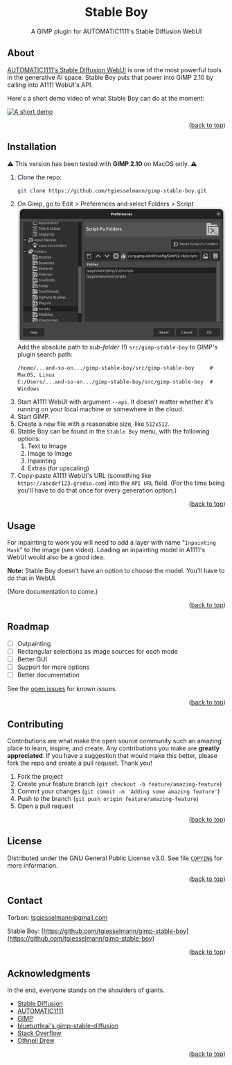 <a name="readme-top"></a>

<div>
<h1 align="center">Stable Boy</h1>
  <p align="center">
    A GIMP plugin for AUTOMATIC1111's Stable Diffusion WebUI
  </p>
</div>

<!-- ABOUT THE PROJECT -->
## About

[AUTOMATIC1111's Stable Diffusion WebUI](https://github.com/AUTOMATIC1111/stable-diffusion-webui) is one of the most powerful tools in the generative AI space. Stable Boy puts that power into GIMP 2.10 by calling into A1111 WebUI's API.

Here's a short demo video of what Stable Boy can do at the moment:

[![A short demo](./public/images/demo-video-screenshot.png)](https://youtu.be/YMVog30OcTI)


<p align="right">(<a href="#readme-top">back to top</a>)</p>


## Installation

:warning: This version has been tested with **GIMP 2.10** on MacOS only. :warning:

1. Clone the repo:
   ```sh
   git clone https://github.com/tgiesselmann/gimp-stable-boy.git
   ```
1. On Gimp, go to Edit > Preferences and select Folders > Script
   ![Plugins paths](./public/images/plugins-screenshot.png)
   Add the absolute path to _sub-folder_ (!) `src/gimp-stable-boy` to GIMP's plugin search path:
   ```
   /home/...and-so-on.../gimp-stable-boy/src/gimp-stable-boy     # MacOS, Linux
   C:/Users/...and-so-on.../gimp-stable-boy/src/gimp-stable-boy  # Windows
   ```
1. Start A1111 WebUI with argument `--api`. It doesn't matter whether it's running on your local machine or somewhere in the cloud.
1. Start GIMP.
1. Create a new file with a reasonable size, like `512x512`.
1. Stable Boy can be found in the `Stable Boy` menu, with the following options:
   1. Text to Image
   1. Image to Image
   1. Inpainting
   1. Extras (for upscaling)
1. Copy-paste A1111 WebUI's URL (something like `https://abcdef123.gradio.com`) into the `API URL` field. (For the time being you'll have to do that once for every generation option.)


<p align="right">(<a href="#readme-top">back to top</a>)</p>



<!-- USAGE EXAMPLES -->
## Usage

For inpainting to work you will need to add a layer with name "`Inpainting Mask`" to the image (see video). Loading an inpainting model in A1111's WebUI would also be a good idea.

**Note:** Stable Boy doesn't have an option to choose the model. You'll have to do that in WebUI.

(More documentation to come.)

<p align="right">(<a href="#readme-top">back to top</a>)</p>



<!-- ROADMAP -->
## Roadmap

- [ ] Outpainting
- [ ] Rectangular selections as image sources for each mode
- [ ] Better GUI
- [ ] Support for more options
- [ ] Better documentation

See the [open issues](https://github.com/tgiesselmann/gimp-stable-boy/issues) for known issues.

<p align="right">(<a href="#readme-top">back to top</a>)</p>



<!-- CONTRIBUTING -->
## Contributing

Contributions are what make the open source community such an amazing place to learn, inspire, and create. Any contributions you make are **greatly appreciated**. If you have a suggestion that would make this better, please fork the repo and create a pull request. Thank you!

1. Fork the project
2. Create your feature branch (`git checkout -b feature/amazing-feature`)
3. Commit your changes (`git commit -m 'Adding some amazing feature'`)
4. Push to the branch (`git push origin feature/amazing-feature`)
5. Open a pull request

<p align="right">(<a href="#readme-top">back to top</a>)</p>



<!-- LICENSE -->
## License

Distributed under the GNU General Public License v3.0. See file [`COPYING`](COPYING) for more information.

<p align="right">(<a href="#readme-top">back to top</a>)</p>



<!-- CONTACT -->
## Contact

Torben: tsgiesselmann@gmail.com

Stable Boy: [https://github.com/tgiesselmann/gimp-stable-boy](https://github.com/tgiesselmann/gimp-stable-boy)

<p align="right">(<a href="#readme-top">back to top</a>)</p>



<!-- ACKNOWLEDGMENTS -->
## Acknowledgments

In the end, everyone stands on the shoulders of giants.

* [Stable Diffusion](https://github.com/CompVis/stable-diffusion)
* [AUTOMATIC1111](https://github.com/AUTOMATIC1111/stable-diffusion-webui)
* [GIMP](https://www.gimp.org/)
* [blueturtleai's gimp-stable-diffusion](https://github.com/blueturtleai/gimp-stable-diffusion)
* [Stack Overflow](https://stackoverflow.com/)
* [Othneil Drew](https://github.com/othneildrew)

<p align="right">(<a href="#readme-top">back to top</a>)</p>
